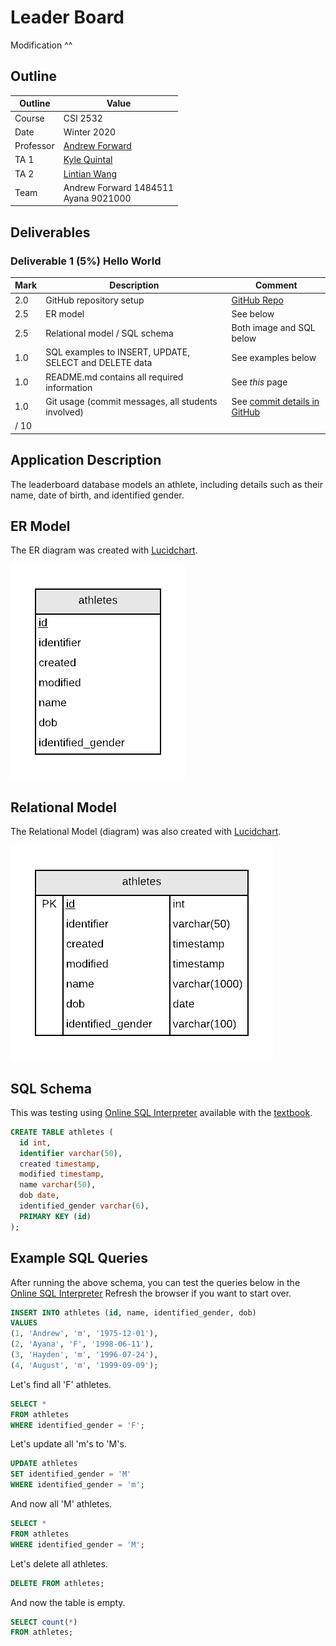 # Leader Board
Modification ^^
## Outline

| Outline | Value |
| --- | --- |
| Course | CSI 2532 |
| Date | Winter 2020 |
| Professor | [Andrew Forward](aforward@uottawa.ca) |
| TA 1 | [Kyle Quintal](kquin039@uottawa.ca) |
| TA 2 | [Lintian Wang](lwang263@uottawa.ca) |
| Team | Andrew Forward 1484511<br>Ayana 9021000 |

## Deliverables

### Deliverable 1 (5%) Hello World

| Mark | Description | Comment |
| --- | --- | -- |
| 2.0 | GitHub repository setup | [GitHub Repo](https://github.com/aforward/leaderboard) |
| 2.5 | ER model  | See below |
| 2.5 | Relational model / SQL schema | Both image and SQL below |
| 1.0 | SQL examples to INSERT, UPDATE, SELECT and DELETE data | See examples below |
| 1.0 | README.md contains all required information | See _this_ page |
| 1.0 | Git usage (commit messages, all students involved) | See [commit details in GitHub](https://github.com/aforward/leaderboard/commits/master) |
| / 10 | |

## Application Description

The leaderboard database models an athlete, including
details such as their name, date of birth, and identified gender.

## ER Model

The ER diagram was created with [Lucidchart](/lucidchart.md).

![ER Model](assets/ErModel.png)

## Relational Model

The Relational Model (diagram) was also created with [Lucidchart](/lucidchart.md).

![ER Model](assets/RelationalModel.png)

## SQL Schema

This was testing using [Online SQL Interpreter](https://www.db-book.com/db7/university-lab-dir/sqljs.html)
available with the [textbook](https://www.db-book.com/db7/index.html).

```sql
CREATE TABLE athletes (
  id int,
  identifier varchar(50),
  created timestamp,
  modified timestamp,
  name varchar(50),
  dob date,
  identified_gender varchar(6),
  PRIMARY KEY (id)
);
```

## Example SQL Queries

After running the above schema, you can test the queries below in the [Online SQL Interpreter](https://www.db-book.com/db7/university-lab-dir/sqljs.html)
Refresh the browser if you want to start over.

```sql
INSERT INTO athletes (id, name, identified_gender, dob)
VALUES
(1, 'Andrew', 'm', '1975-12-01'),
(2, 'Ayana', 'F', '1998-06-11'),
(3, 'Hayden', 'm', '1996-07-24'),
(4, 'August', 'm', '1999-09-09');
```

Let's find all 'F' athletes.

```sql
SELECT *
FROM athletes
WHERE identified_gender = 'F';
```

Let's update all 'm's to 'M's.

```sql
UPDATE athletes
SET identified_gender = 'M'
WHERE identified_gender = 'm';
```

And now all 'M' athletes.

```sql
SELECT *
FROM athletes
WHERE identified_gender = 'M';
```

Let's delete all athletes.

```sql
DELETE FROM athletes;
```

And now the table is empty.

```sql
SELECT count(*)
FROM athletes;
```

